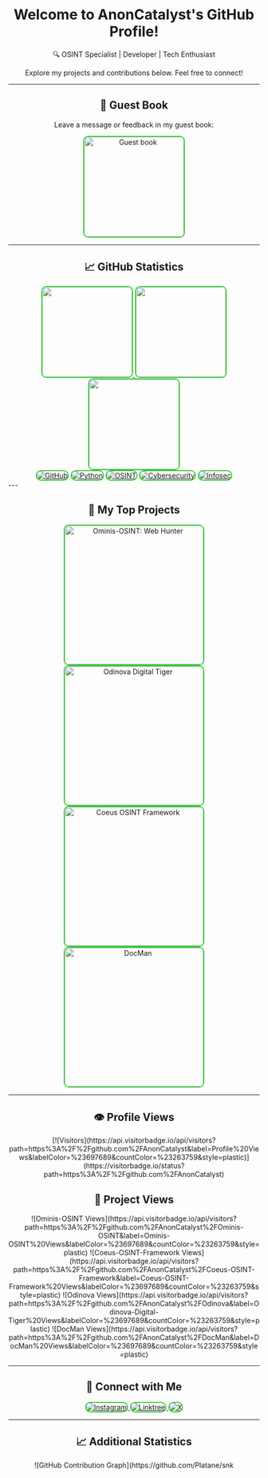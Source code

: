 <div align="center">
  <h1>Welcome to AnonCatalyst's GitHub Profile!</h1>
  <p>🔍 OSINT Specialist | Developer | Tech Enthusiast</p>
  <p>Explore my projects and contributions below. Feel free to connect!</p>
</div>

---

<div align="center">
  <h2>📖 Guest Book</h2>
  <p>Leave a message or feedback in my guest book:</p>
  <a href="https://github.com/AnonCatalyst/AnonCatalyst/issues">
    <img src="https://github.com/fnky/fnky/raw/fnky/img/guestbook.gif" alt="Guest book" width="200" style="border: 2px solid limegreen; border-radius: 10px;"/>
  </a>
</div>

---

<div align="center">
  <h2>📈 GitHub Statistics</h2>
  <a href="https://github.com/anoncatalyst">
    <img height="180em" src="https://github-readme-stats.vercel.app/api?username=anoncatalyst&show_icons=true&theme=chartreuse-dark&include_all_commits=true&count_private=true" style="border: 2px solid limegreen; border-radius: 10px;"/>
  </a>
  <a href="https://github.com/anoncatalyst">
    <img height="180em" src="https://github-readme-stats.vercel.app/api/top-langs/?username=anoncatalyst&layout=compact&theme=chartreuse-dark" style="border: 2px solid limegreen; border-radius: 10px;"/>
  </a>
  <a href="https://github.com/anoncatalyst">
    <img height="180em" src="https://github-readme-streak-stats.herokuapp.com/?user=anoncatalyst&theme=chartreuse-dark" style="border: 2px solid limegreen; border-radius: 10px;"/>
  </a>
</div>

<div align="center">
  <a href="#"><img src="https://img.shields.io/badge/-GitHub-181717?style=flat-square&logo=github" alt="GitHub" style="border: 2px solid limegreen; border-radius: 10px;"/></a>
  <a href="#"><img src="https://img.shields.io/badge/-Python-black?style=flat-square&logo=Python" alt="Python" style="border: 2px solid limegreen; border-radius: 10px;"/></a>
  <a href="#"><img src="https://img.shields.io/badge/-OSINT-black?style=flat-square&logo=hackthebox&logoColor=white" alt="OSINT" style="border: 2px solid limegreen; border-radius: 10px;"/></a>
  <a href="#"><img src="https://img.shields.io/badge/-Cybersecurity-black?style=flat-square&logo=security&logoColor=white" alt="Cybersecurity" style="border: 2px solid limegreen; border-radius: 10px;"/></a>
  <a href="#"><img src="https://img.shields.io/badge/-Infosec-black?style=flat-square&logo=security&logoColor=white" alt="Infosec" style="border: 2px solid limegreen; border-radius: 10px;"/></a>
</div>
---
<div align="center">
  <h2>📘 My Top Projects</h2>
  <div>
    <a href="https://github.com/AnonCatalyst/Ominis-OSINT">
      <img width="278" src="https://github-readme-stats.vercel.app/api/pin/?username=AnonCatalyst&repo=Ominis-OSINT&theme=chartreuse-dark&bg_color=000000&title_color=F85D7F&hide_border=false&icon_color=F8D866&show_icons=true" alt="Ominis-OSINT: Web Hunter" style="border: 2px solid limegreen; border-radius: 10px;"/>
    </a>
    <a href="https://github.com/AnonCatalyst/Odinova">
      <img width="278" src="https://github-readme-stats.vercel.app/api/pin/?username=AnonCatalyst&repo=Odinova&theme=chartreuse-dark&bg_color=000000&title_color=F85D7F&hide_border=false&icon_color=F8D866&show_icons=false" alt="Odinova Digital Tiger" style="border: 2px solid limegreen; border-radius: 10px;"/>
    </a>
    <a href="https://github.com/AnonCatalyst/Coeus-OSINT-Framework">
      <img width="278" src="https://github-readme-stats.vercel.app/api/pin/?username=AnonCatalyst&repo=Coeus-OSINT-Framework&theme=chartreuse-dark&bg_color=000000&title_color=F85D7F&hide_border=false&icon_color=F8D866&show_icons=false" alt="Coeus OSINT Framework" style="border: 2px solid limegreen; border-radius: 10px;"/>
    </a>
    <a href="https://github.com/AnonCatalyst/DocMan">
      <img width="278" src="https://github-readme-stats.vercel.app/api/pin/?username=AnonCatalyst&repo=DocMan&theme=chartreuse-dark&bg_color=000000&title_color=F85D7F&hide_border=false&icon_color=F8D866&show_icons=false" alt="DocMan" style="border: 2px solid limegreen; border-radius: 10px;"/>
    </a>
  </div>
</div>

---

<div align="center">
  <h2>👁️ Profile Views</h2>
  [![Visitors](https://api.visitorbadge.io/api/visitors?path=https%3A%2F%2Fgithub.com%2FAnonCatalyst&label=Profile%20Views&labelColor=%23697689&countColor=%23263759&style=plastic)](https://visitorbadge.io/status?path=https%3A%2F%2Fgithub.com%2FAnonCatalyst)
</div>

<div align="center">
  <h2>👀 Project Views</h2>
  ![Ominis-OSINT Views](https://api.visitorbadge.io/api/visitors?path=https%3A%2F%2Fgithub.com%2FAnonCatalyst%2FOminis-OSINT&label=Ominis-OSINT%20Views&labelColor=%23697689&countColor=%23263759&style=plastic)
  ![Coeus-OSINT-Framework Views](https://api.visitorbadge.io/api/visitors?path=https%3A%2F%2Fgithub.com%2FAnonCatalyst%2FCoeus-OSINT-Framework&label=Coeus-OSINT-Framework%20Views&labelColor=%23697689&countColor=%23263759&style=plastic)
  ![Odinova Views](https://api.visitorbadge.io/api/visitors?path=https%3A%2F%2Fgithub.com%2FAnonCatalyst%2FOdinova&label=Odinova-Digital-Tiger%20Views&labelColor=%23697689&countColor=%23263759&style=plastic)
  ![DocMan Views](https://api.visitorbadge.io/api/visitors?path=https%3A%2F%2Fgithub.com%2FAnonCatalyst%2FDocMan&label=DocMan%20Views&labelColor=%23697689&countColor=%23263759&style=plastic)
</div>

---

<div align="center">
  <h2>🔗 Connect with Me</h2>
  <a href="https://instagram.com/istoelyourbutter">
    <img src="https://img.shields.io/badge/Instagram-E4405F?style=flat-square&logo=instagram&logoColor=white" alt="Instagram" style="border: 2px solid limegreen; border-radius: 10px;"/>
  </a>
  <a href="https://linktr.ee/istoelyourbutter">
    <img src="https://img.shields.io/badge/Linktree-000000?style=flat-square&logo=linktree&logoColor=white" alt="Linktree" style="border: 2px solid limegreen; border-radius: 10px;"/>
  </a>
  <a href="https://x.com/AnonCatalyst">
    <img src="https://img.shields.io/badge/X-1DA1F2?style=flat-square&logo=x&logoColor=white" alt="X" style="border: 2px solid limegreen; border-radius: 10px;"/>
  </a>
</div>

---

<div align="center">
  <h2>📈 Additional Statistics</h2>
  ![GitHub Contribution Graph](https://github.com/Platane/snk
